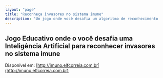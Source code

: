 ```yaml
---
layout: "page"
title: "Reconheça invasores no sistema imune"
description: "Um jogo onde você desafia um algoritmo de reconhecimento de padrões para reconhecer epítopos em corpos estranhos"
---
```


## Jogo Educativo onde o você desafia uma Inteligência Artificial para reconhecer invasores no sistema imune

Disponível em: [http://imuno.elfcorreia.com.br](http://imuno.elfcorreia.com.br)